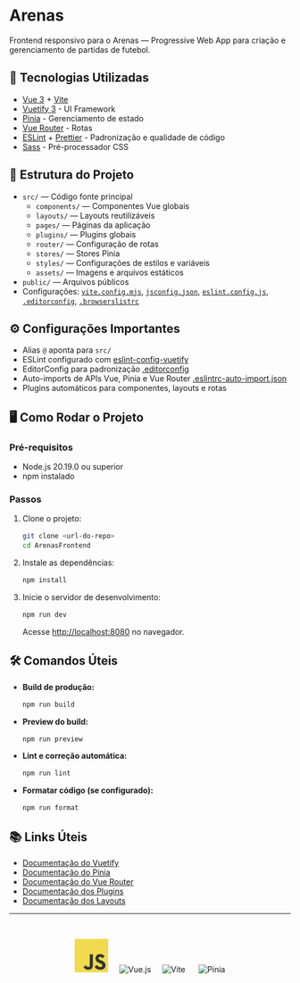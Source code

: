 # Arenas

Frontend responsivo para o Arenas — Progressive Web App para criação e gerenciamento de partidas de futebol.

## 🚀 Tecnologias Utilizadas

- [Vue 3](https://vuejs.org/) + [Vite](https://vite.dev/)
- [Vuetify 3](https://vuetifyjs.com/) - UI Framework
- [Pinia](https://pinia.vuejs.org/) - Gerenciamento de estado
- [Vue Router](https://router.vuejs.org/) - Rotas
- [ESLint](https://eslint.org/) + [Prettier](https://prettier.io/) - Padronização e qualidade de código
- [Sass](https://sass-lang.com/) - Pré-processador CSS

## 📁 Estrutura do Projeto

- `src/` — Código fonte principal
  - `components/` — Componentes Vue globais
  - `layouts/` — Layouts reutilizáveis
  - `pages/` — Páginas da aplicação
  - `plugins/` — Plugins globais
  - `router/` — Configuração de rotas
  - `stores/` — Stores Pinia
  - `styles/` — Configurações de estilos e variáveis
  - `assets/` — Imagens e arquivos estáticos
- `public/` — Arquivos públicos
- Configurações: [`vite.config.mjs`](vite.config.mjs), [`jsconfig.json`](jsconfig.json), [`eslint.config.js`](eslint.config.js), [`.editorconfig`](.editorconfig), [`.browserslistrc`](.browserslistrc)

## ⚙️ Configurações Importantes

- Alias `@` aponta para `src/`
- ESLint configurado com [eslint-config-vuetify](eslint.config.js)
- EditorConfig para padronização [.editorconfig](.editorconfig)
- Auto-imports de APIs Vue, Pinia e Vue Router [.eslintrc-auto-import.json](.eslintrc-auto-import.json)
- Plugins automáticos para componentes, layouts e rotas

## 🖥️ Como Rodar o Projeto

### Pré-requisitos

- Node.js 20.19.0 ou superior
- npm instalado

### Passos

1. Clone o projeto:

   ```bash
   git clone <url-do-repo>
   cd ArenasFrontend
   ```

2. Instale as dependências:

   ```bash
   npm install
   ```

3. Inicie o servidor de desenvolvimento:

   ```bash
   npm run dev
   ```

   Acesse [http://localhost:8080](http://localhost:8080) no navegador.

## 🛠️ Comandos Úteis

- **Build de produção:**
  ```bash
  npm run build
  ```
- **Preview do build:**
  ```bash
  npm run preview
  ```
- **Lint e correção automática:**
  ```bash
  npm run lint
  ```
- **Formatar código (se configurado):**
  ```bash
  npm run format
  ```

## 📚 Links Úteis

- [Documentação do Vuetify](https://vuetifyjs.com/)
- [Documentação do Pinia](https://pinia.vuejs.org/)
- [Documentação do Vue Router](https://router.vuejs.org/)
- [Documentação dos Plugins](https://github.com/unplugin/unplugin-vue-components)
- [Documentação dos Layouts](https://github.com/loicduong/vite-plugin-vue-layouts-next)

---
<br>

<p align="center">
  <img src="https://raw.githubusercontent.com/github/explore/main/topics/javascript/javascript.png" alt="JavaScript" height="60"/>&nbsp;&nbsp;&nbsp;&nbsp;
  <img src="https://vuejs.org/images/logo.png" alt="Vue.js" height="60"/>&nbsp;&nbsp;&nbsp;&nbsp;
  <img src="https://raw.githubusercontent.com/vitejs/vite/main/docs/public/logo.svg" alt="Vite" height="60"/> &nbsp;&nbsp;&nbsp;&nbsp;
  <img src="https://pinia.vuejs.org/logo.svg" alt="Pinia" height="60"/>
</p>